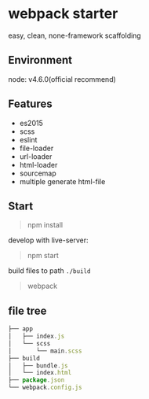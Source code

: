 # webpack starter

easy, clean, none-framework scaffolding

## Environment

node: v4.6.0(official recommend)

## Features

- es2015
- scss
- eslint
- file-loader
- url-loader
- html-loader
- sourcemap
- multiple generate html-file

## Start 

> npm install

develop with live-server:

> npm start

build files to path `./build`
> webpack

## file tree

```js
├── app                       
│   ├── index.js              
│   └── scss                  
│       └── main.scss
├── build                        
│   ├── bundle.js
│   └── index.html
├── package.json
└── webpack.config.js
```
